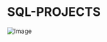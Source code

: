 # SQL-PROJECTS

![Image ](https://github.com/Tanwar-12/SQL-PROJECTS/blob/main/Technology%20in%20Education%20Technology%20Presentation%20in%20Blue%20Peach%20Illustrative%20Style.gif)

